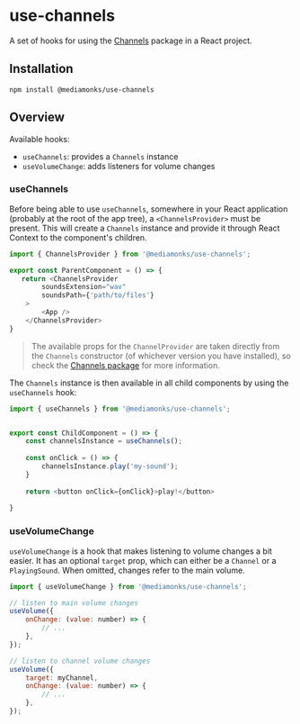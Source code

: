 # use-channels

A set of hooks for using the [Channels](https://www.npmjs.com/package/@mediamonks/use-channels) package in a React project.

## Installation
```
npm install @mediamonks/use-channels
```

## Overview

Available hooks: 
- `useChannels`: provides a `Channels` instance
- `useVolumeChange`: adds listeners for volume changes

### useChannels
Before being able to use `useChannels`, somewhere in your React application (probably at the root of the app tree), a `<ChannelsProvider>` must be present. This will create a `Channels` instance and provide it through React Context to the component's children. 

```javascript
import { ChannelsProvider } from '@mediamonks/use-channels';

export const ParentComponent = () => {
   return <ChannelsProvider
        soundsExtension="wav"
        soundsPath={'path/to/files'}
    >
        <App />
    </ChannelsProvider>
}
```

> The available props for the `ChannelProvider` are taken directly from the `Channels` constructor (of whichever version you have installed), so check the [Channels package](https://www.npmjs.com/package/@mediamonks/channels) for more information.

The `Channels` instance is then available in all child components by using the `useChannels` hook:

```javascript
import { useChannels } from '@mediamonks/use-channels';


export const ChildComponent = () => {
    const channelsInstance = useChannels();
    
    const onClick = () => {
        channelsInstance.play('my-sound');
    }
    
    return <button onClick={onClick}>play!</button>
    
}
```

### useVolumeChange

`useVolumeChange` is a hook that makes listening to volume changes a bit easier. It has an optional `target` prop, which can either be a `Channel` or a `PlayingSound`. When omitted, changes refer to the main volume. 

```javascript
import { useVolumeChange } from '@mediamonks/use-channels';

// listen to main volume changes
useVolume({
    onChange: (value: number) => {
        // ...
    },
});

// listen to channel volume changes
useVolume({
    target: myChannel,
    onChange: (value: number) => {
        // ...
    },
});
```
